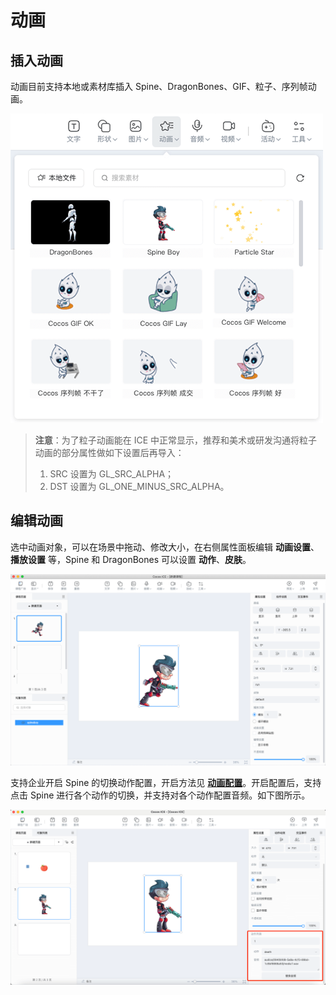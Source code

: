 # 动画

## 插入动画

动画目前支持本地或素材库插入 Spine、DragonBones、GIF、粒子、序列帧动画。

![插入动画](img/animation2.png)

> **注意**：为了粒子动画能在 ICE 中正常显示，推荐和美术或研发沟通将粒子动画的部分属性做如下设置后再导入：
> 1. SRC 设置为 GL_SRC_ALPHA；
> 2. DST 设置为 GL_ONE_MINUS_SRC_ALPHA。

## 编辑动画

选中动画对象，可以在场景中拖动、修改大小，在右侧属性面板编辑 **动画设置**、**播放设置** 等，Spine 和 DragonBones 可以设置 **动作**、**皮肤**。

![动画](img/animation.png)

支持企业开启 Spine 的切换动作配置，开启方法见 [**动画配置**](../../../developer/configure/animation_configuration/index.md)。开启配置后，支持点击 Spine 进行各个动作的切换，并支持对各个动作配置音频。如下图所示。

![动画音频](img/change_animation.png)
